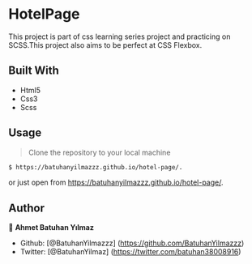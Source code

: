 # HotelPage

This project is part of css learning series project and practicing on SCSS.This project also aims to be perfect at CSS Flexbox.


## Built With

- Html5
- Css3
- Scss


## Usage

> Clone the repository to your local machine

```sh
$ https://batuhanyilmazzz.github.io/hotel-page/.
```
or just open from https://batuhanyilmazzz.github.io/hotel-page/.


## Author

👤 **Ahmet Batuhan Yılmaz**

- Github: [@BatuhanYilmazzz] (https://github.com/BatuhanYilmazzz)
- Twitter: [@BatuhanYilmaz] (https://twitter.com/batuhan38008916)


